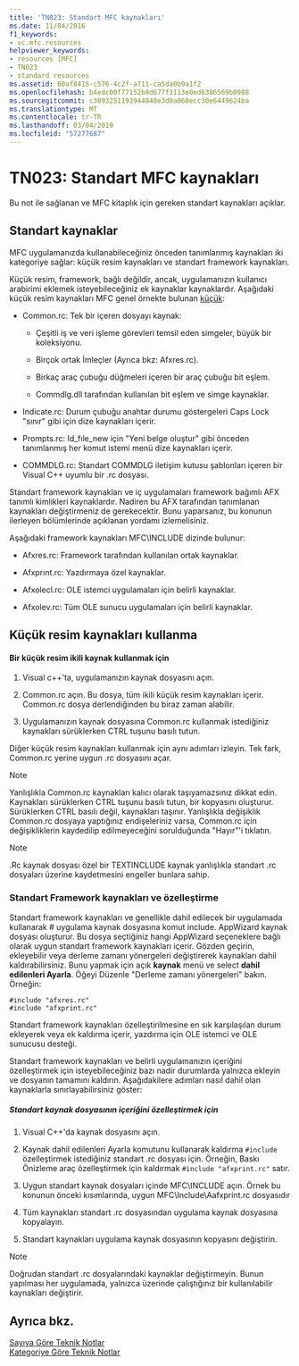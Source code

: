 ```yaml
---
title: 'TN023: Standart MFC kaynakları'
ms.date: 11/04/2016
f1_keywords:
- vc.mfc.resources
helpviewer_keywords:
- resources [MFC]
- TN023
- standard resources
ms.assetid: 60af8415-c576-4c2f-a711-ca5da0b9a1f2
ms.openlocfilehash: b4edc00f77152b8d677f3113e0ed6386569b0988
ms.sourcegitcommit: c3093251193944840e3d0a068ecc30e6449624ba
ms.translationtype: MT
ms.contentlocale: tr-TR
ms.lasthandoff: 03/04/2019
ms.locfileid: "57277687"
---
```

# <a name="tn023-standard-mfc-resources"></a>TN023: Standart MFC kaynakları

Bu not ile sağlanan ve MFC kitaplık için gereken standart kaynakları açıklar.

## <a name="standard-resources"></a>Standart kaynaklar

MFC uygulamanızda kullanabileceğiniz önceden tanımlanmış kaynakları iki kategoriye sağlar: küçük resim kaynakları ve standart framework kaynakları.

Küçük resim, framework, bağlı değildir, ancak, uygulamanızın kullanıcı arabirimi eklemek isteyebileceğiniz ek kaynaklar kaynaklardır. Aşağıdaki küçük resim kaynakları MFC genel örnekte bulunan [küçük](../visual-cpp-samples.md):

- Common.rc: Tek bir içeren dosyayı kaynak:

   - Çeşitli iş ve veri işleme görevleri temsil eden simgeler, büyük bir koleksiyonu.

   - Birçok ortak İmleçler (Ayrıca bkz: Afxres.rc).

   - Birkaç araç çubuğu düğmeleri içeren bir araç çubuğu bit eşlem.

   - Commdlg.dll tarafından kullanılan bit eşlem ve simge kaynaklar.

- Indicate.rc: Durum çubuğu anahtar durumu göstergeleri Caps Lock "sınır" gibi için dize kaynakları içerir.

- Prompts.rc: Id_fıle_new için "Yeni belge oluştur" gibi önceden tanımlanmış her komut istemi menü dize kaynakları içerir.

- COMMDLG.rc: Standart COMMDLG iletişim kutusu şablonları içeren bir Visual C++ uyumlu bir .rc dosyası.

Standart framework kaynakları ve iç uygulamaları framework bağımlı AFX tanımlı kimlikleri kaynaklardır. Nadiren bu AFX tarafından tanımlanan kaynakları değiştirmeniz de gerekecektir. Bunu yaparsanız, bu konunun ilerleyen bölümlerinde açıklanan yordamı izlemelisiniz.

Aşağıdaki framework kaynakları MFC\INCLUDE dizinde bulunur:

- Afxres.rc: Framework tarafından kullanılan ortak kaynaklar.

- Afxprınt.rc: Yazdırmaya özel kaynaklar.

- Afxolecl.rc: OLE istemci uygulamaları için belirli kaynaklar.

- Afxolev.rc: Tüm OLE sunucu uygulamaları için belirli kaynaklar.

## <a name="using-clip-art-resources"></a>Küçük resim kaynakları kullanma

#### <a name="to-use-a-clip-art-binary-resource"></a>Bir küçük resim ikili kaynak kullanmak için

1. Visual c++'ta, uygulamanızın kaynak dosyasını açın.

1. Common.rc açın. Bu dosya, tüm ikili küçük resim kaynakları içerir. Common.rc dosya derlendiğinden bu biraz zaman alabilir.

1. Uygulamanızın kaynak dosyasına Common.rc kullanmak istediğiniz kaynakları sürüklerken CTRL tuşunu basılı tutun.

Diğer küçük resim kaynakları kullanmak için aynı adımları izleyin. Tek fark, Common.rc yerine uygun .rc dosyasını açar.

> [!NOTE]
>  Yanlışlıkla Common.rc kaynakları kalıcı olarak taşıyamazsınız dikkat edin. Kaynakları sürüklerken CTRL tuşunu basılı tutun, bir kopyasını oluşturur. Sürüklerken CTRL basılı değil, kaynakları taşınır. Yanlışlıkla değişiklik Common.rc dosyaya yaptığınız endişeleriniz varsa, Common.rc için değişikliklerin kaydedilip edilmeyeceğini sorulduğunda "Hayır"'i tıklatın.

> [!NOTE]
>  .Rc kaynak dosyası özel bir TEXTINCLUDE kaynak yanlışlıkla standart .rc dosyaları üzerine kaydetmesini engeller bunlara sahip.

### <a name="customizing-standard-framework-resources"></a>Standart Framework kaynakları ve özelleştirme

Standart framework kaynakları ve genellikle dahil edilecek bir uygulamada kullanarak # uygulama kaynak dosyasına komut include. AppWizard kaynak dosyası oluşturur. Bu dosya seçtiğiniz hangi AppWizard seçeneklere bağlı olarak uygun standart framework kaynakları içerir. Gözden geçirin, ekleyebilir veya derleme zamanı yönergeleri değiştirerek kaynakları dahil kaldırabilirsiniz. Bunu yapmak için açık **kaynak** menü ve select **dahil edilenleri Ayarla**. Öğeyi Düzenle "Derleme zamanı yönergeleri" bakın. Örneğin:

```
#include "afxres.rc"
#include "afxprint.rc"
```

Standart framework kaynakları özelleştirilmesine en sık karşılaşılan durum ekleyerek veya ek kaldırma içerir, yazdırma için OLE istemci ve OLE sunucusu desteği.

Standart framework kaynakları ve belirli uygulamanızın içeriğini özelleştirmek için isteyebileceğiniz bazı nadir durumlarda yalnızca ekleyin ve dosyanın tamamını kaldırın. Aşağıdakilere adımları nasıl dahil olan kaynaklarla sınırlayabilirsiniz göster:

##### <a name="to-customize-the-contents-of-a-standard-resource-file"></a>Standart kaynak dosyasının içeriğini özelleştirmek için

1. Visual C++'da kaynak dosyasını açın.

1. Kaynak dahil edilenleri Ayarla komutunu kullanarak kaldırma `#include` özelleştirmek istediğiniz standart .rc dosyası için. Örneğin, Baskı Önizleme araç özelleştirmek için kaldırmak `#include "afxprint.rc"` satır.

1. Uygun standart kaynak dosyaları içinde MFC\INCLUDE açın. Örnek bu konunun önceki kısımlarında, uygun MFC\Include\Aafxprint.rc dosyasıdır

1. Tüm kaynakları standart .rc dosyasından uygulama kaynak dosyasına kopyalayın.

1. Standart kaynakları uygulama kaynak dosyasının kopyasını değiştirin.

> [!NOTE]
>  Doğrudan standart .rc dosyalarındaki kaynaklar değiştirmeyin. Bunun yapılması her uygulamada, yalnızca üzerinde çalıştığınız bir kullanılabilir kaynakları değiştirir.

## <a name="see-also"></a>Ayrıca bkz.

[Sayıya Göre Teknik Notlar](../mfc/technical-notes-by-number.md)<br/>
[Kategoriye Göre Teknik Notlar](../mfc/technical-notes-by-category.md)
